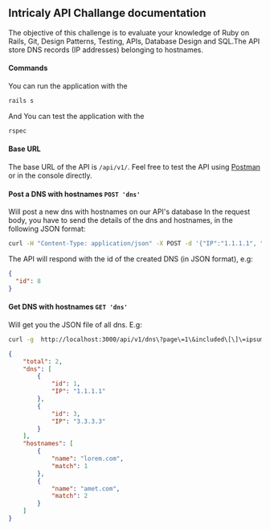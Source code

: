 ## Intricaly API Challange documentation

The objective of this challenge is to evaluate your knowledge of Ruby on Rails, Git, Design Patterns, Testing, APIs, Database Design and SQL.The API store DNS records (IP addresses) belonging to hostnames.

#### Commands

You can run the application with the

```bash
rails s
```
And You can test the application with the

```bash
rspec
```

#### Base URL

The base URL of the API is `/api/v1/`. Feel free to test the API using [Postman](https://www.getpostman.com/) or in the console directly.

#### Post a DNS with hostnames `POST 'dns'`

Will post a new dns with hostnames on our API's database
In the request body, you have to send the details of the dns and hostnames, in the following JSON format:

```bash
curl -H "Content-Type: application/json" -X POST -d '{"IP":"1.1.1.1", "hostnames": ["lorem.com","ipsum.com","dolor.com","amet.com"] }' http://localhost:3000/api/v1/dns
```

The API will respond with the id of the created DNS (in JSON format), e.g:

```json
{
  "id": 8
}
```

#### Get DNS with hostnames `GET 'dns'`

Will get you the JSON file of all dns. E.g:

```bash
curl -g  http://localhost:3000/api/v1/dns\?page\=1\&included\[\]\=ipsum.com\&included\[\]\=dolor.com\&excluded\[\]\=sit.com
```

```json
{
    "total": 2,
    "dns": [
        {
            "id": 1,
            "IP": "1.1.1.1"
        },
        {
            "id": 3,
            "IP": "3.3.3.3"
        }
    ],
    "hostnames": [
        {
            "name": "lorem.com",
            "match": 1
        },
        {
            "name": "amet.com",
            "match": 2
        }
    ]
}
```


